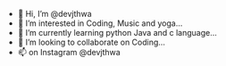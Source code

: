 - 👋 Hi, I’m @devjthwa
- 👀 I’m interested in Coding, Music and yoga...
- 🌱 I’m currently learning python Java and c language...
- 💞️ I’m looking to collaborate on Coding...
- 📫 on Instagram @devjthwa

<!---
devjthwa/devjthwa is a ✨ special ✨ repository because its `README.md` (this file) appears on your GitHub profile.
You can click the Preview link to take a look at your changes.
--->
